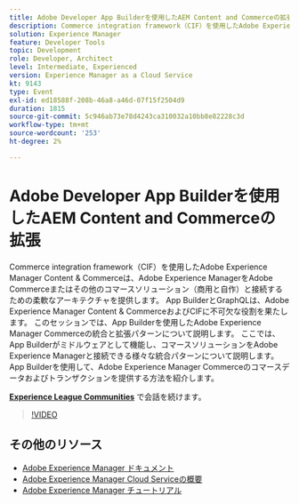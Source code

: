 ```yaml
---
title: Adobe Developer App Builderを使用したAEM Content and Commerceの拡張
description: Commerce integration framework（CIF）を使用したAdobe Experience Manager Content & Commerceは、Adobe Experience ManagerをAdobe Commerceまたはその他のコマースソリューション（商用と自作）と接続するための柔軟なアーキテクチャを提供します。 App BuilderとGraphQLは、Adobe Experience Manager Content & CommerceおよびCIFに不可欠な役割を果たします。 このセッションでは、App Builderを使用したAdobe Experience Manager Commerceの統合と拡張パターンについて説明します。 ここでは、App Builderがミドルウェアとして機能し、コマースソリューションをAdobe Experience Managerと接続できる様々な統合パターンについて説明します。 App Builderを使用して、Adobe Experience Manager Commerceのコマースデータおよびトランザクションを提供する方法を紹介します。
solution: Experience Manager
feature: Developer Tools
topic: Development
role: Developer, Architect
level: Intermediate, Experienced
version: Experience Manager as a Cloud Service
kt: 9143
type: Event
exl-id: ed18588f-208b-46a8-a46d-07f15f2504d9
duration: 1815
source-git-commit: 5c946ab73e78d4243ca310032a10bb8e82228c3d
workflow-type: tm+mt
source-wordcount: '253'
ht-degree: 2%

---
```


# Adobe Developer App Builderを使用したAEM Content and Commerceの拡張

Commerce integration framework（CIF）を使用したAdobe Experience Manager Content &amp; Commerceは、Adobe Experience ManagerをAdobe Commerceまたはその他のコマースソリューション（商用と自作）と接続するための柔軟なアーキテクチャを提供します。 App BuilderとGraphQLは、Adobe Experience Manager Content &amp; CommerceおよびCIFに不可欠な役割を果たします。 このセッションでは、App Builderを使用したAdobe Experience Manager Commerceの統合と拡張パターンについて説明します。 ここでは、App Builderがミドルウェアとして機能し、コマースソリューションをAdobe Experience Managerと接続できる様々な統合パターンについて説明します。 App Builderを使用して、Adobe Experience Manager Commerceのコマースデータおよびトランザクションを提供する方法を紹介します。

**[Experience League Communities](https://adobe.ly/3om4942)** で会話を続けます。

>[!VIDEO](https://video.tv.adobe.com/v/337567/?quality=12&learn=on&hidetitle=true)

## その他のリソース

- [Adobe Experience Manager ドキュメント ](https://experienceleague.adobe.com/docs/experience-manager-cloud-service.html)
- [Adobe Experience Manager Cloud Serviceの概要 ](https://experienceleague.adobe.com/docs/experience-manager-cloud-service/overview/home.html)
- [Adobe Experience Manager チュートリアル](https://experienceleague.adobe.com/docs/experience-manager-tutorials.html)

